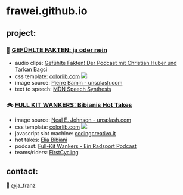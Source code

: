 # frawei.github.io  
## project:  
### 🦎  [GEFÜHLTE FAKTEN: ja oder nein](../fakten)  
* audio clips: [Gefühlte Fakten! Der Podcast mit Christian Huber und Tarkan Bagci](https://gefuehltefakten.de)  
* css template: [colorlib.com](https://colorlib.com) [<img src="https://i.creativecommons.org/l/by/3.0/de/80x15.png">](http://creativecommons.org/licenses/by/3.0/de/ "Dieses Werk ist lizenziert unter einer Creative Commons Namensnennung 3.0 Deutschland Lizenz")
* image source: [Pierre Bamin - unsplash.com](https://unsplash.com/photos/4ePxJT_ffKw)  
* text to speech: [MDN Speech Synthesis](https://developer.mozilla.org/en-US/docs/Web/API/SpeechSynthesisUtterance)

### 🚲  [FULL KIT WANKERS: Bibianis Hot Takes](../bibianihottake) 
* image source: [Neal E. Johnson - unsplash.com](https://unsplash.com/photos/V0cSTljC92k)
* css template: [colorlib.com](https://colorlib.com) [<img src="https://i.creativecommons.org/l/by/3.0/de/80x15.png">](http://creativecommons.org/licenses/by/3.0/de/ "Dieses Werk ist lizenziert unter einer Creative Commons Namensnennung 3.0 Deutschland Lizenz")
* javascript slot machine: [codingcreativo.it](https://www.codingcreativo.it/en/javascript-slot-machine/)
* hot takes: [Elia Bibiani](https://twitter.com/EliaBibiani)
* podcast: [Full-Kit Wankers - Ein Radsport Podcast](https://linktr.ee/fullkitwankers)
* teams/riders: [FirstCycling](https://firstcycling.com/)
  

## contact:  
🐤  [@ja_franz](https://twitter.com/ja_franz "Twitter: @ja_franz")  
